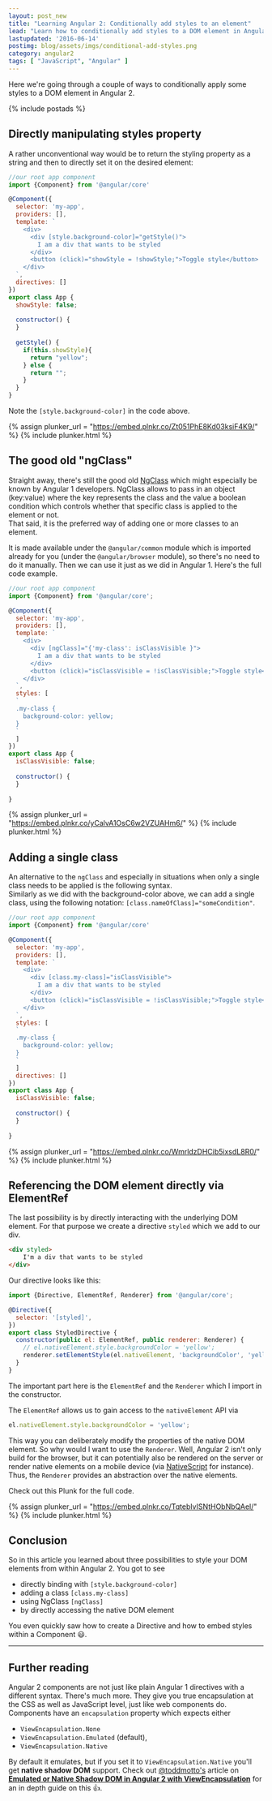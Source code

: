 ```yaml
---
layout: post_new
title: "Learning Angular 2: Conditionally add styles to an element"
lead: "Learn how to conditionally add styles to a DOM element in Angular 2"
lastupdated: '2016-06-14'
postimg: blog/assets/imgs/conditional-add-styles.png
category: angular2
tags: [ "JavaScript", "Angular" ]
---
```


<div class="article-intro">
	Here we're going through a couple of ways to conditionally apply some styles to a DOM element in Angular 2.
</div>

{% include postads %}

## Directly manipulating styles property

A rather unconventional way would be to return the styling property as a string and then to directly set it on the desired element:

```javascript
//our root app component
import {Component} from '@angular/core'

@Component({
  selector: 'my-app',
  providers: [],
  template: `
    <div>
      <div [style.background-color]="getStyle()">
        I am a div that wants to be styled
      </div>
      <button (click)="showStyle = !showStyle;">Toggle style</button>
    </div>
  `,
  directives: []
})
export class App {
  showStyle: false;
  
  constructor() {
  }
  
  getStyle() {
    if(this.showStyle){
      return "yellow";
    } else {
      return "";
    }
  }
}
```

Note the `[style.background-color]` in the code above.

{% assign plunker_url = "https://embed.plnkr.co/Zt051PhE8Kd03ksiF4K9/" %}
{% include plunker.html %}

## The good old "ngClass"

Straight away, there's still the good old [NgClass](https://angular.io/docs/ts/latest/api/common/NgClass-directive.html) which might especially be known by Angular 1 developers. NgClass allows to pass in an object (key:value) where the key represents the class and the value a boolean condition which controls whether that specific class is applied to the element or not.  
That said, it is the preferred way of adding one or more classes to an element. 

It is made available under the `@angular/common` module which is imported already for you (under the `@angular/browser` module), so there's no need to do it manually. Then we can use it just as we did in Angular 1. Here's the full code example.

```javascript
//our root app component
import {Component} from '@angular/core';

@Component({
  selector: 'my-app',
  providers: [],
  template: `
    <div>
      <div [ngClass]="{'my-class': isClassVisible }">
        I am a div that wants to be styled
      </div>
      <button (click)="isClassVisible = !isClassVisible;">Toggle style</button>
    </div>
  `,
  styles: [
  `
  .my-class {
    background-color: yellow;
  }
  `
  ]
})
export class App {
  isClassVisible: false;
  
  constructor() {
  }
  
}
```

{% assign plunker_url = "https://embed.plnkr.co/yCalvA1OsC6w2VZUAHm6/" %}
{% include plunker.html %}

## Adding a single class

An alternative to the `ngClass` and especially in situations when only a single class needs to be applied is the following syntax.  
Similarly as we did with the background-color above, we can add a single class, using the following notation: `[class.nameOfClass]="someCondition"`.

```javascript
//our root app component
import {Component} from '@angular/core'

@Component({
  selector: 'my-app',
  providers: [],
  template: `
    <div>
      <div [class.my-class]="isClassVisible">
        I am a div that wants to be styled
      </div>
      <button (click)="isClassVisible = !isClassVisible;">Toggle style</button>
    </div>
  `,
  styles: [
  `
  .my-class {
    background-color: yellow;
  }
  `
  ]
  directives: []
})
export class App {
  isClassVisible: false;
  
  constructor() {
  }
  
}
```

{% assign plunker_url = "https://embed.plnkr.co/WmrldzDHCib5ixsdL8R0/" %}
{% include plunker.html %}

## Referencing the DOM element directly via ElementRef

The last possibility is by directly interacting with the underlying DOM element. For that purpose we create a directive `styled` which we add to our div.

```html
<div styled>
    I'm a div that wants to be styled
</div>
```

Our directive looks like this:

```javascript
import {Directive, ElementRef, Renderer} from '@angular/core';

@Directive({
  selector: '[styled]',
})
export class StyledDirective {
  constructor(public el: ElementRef, public renderer: Renderer) {
    // el.nativeElement.style.backgroundColor = 'yellow';
    renderer.setElementStyle(el.nativeElement, 'backgroundColor', 'yellow');
  }
}
```

The important part here is the `ElementRef` and the `Renderer` which I import in the constructor.

The `ElementRef` allows us to gain access to the `nativeElement` API via

```javascript
el.nativeElement.style.backgroundColor = 'yellow';
```

This way you can deliberately modify the properties of the native DOM element. So why would I want to use the `Renderer`. Well, Angular 2 isn't only build for the browser, but it can potentially also be rendered on the server or render native elements on a mobile device (via [NativeScript](https://www.nativescript.org/) for instance). Thus, the `Renderer` provides an abstraction over the native elements.

Check out this Plunk for the full code.

{% assign plunker_url = "https://embed.plnkr.co/TqteblvISNtHObNbQAel/" %}
{% include plunker.html %}


## Conclusion

So in this article you learned about three possibilities to style your DOM elements from within Angular 2. You got to see

- directly binding with `[style.background-color]`
- adding a class `[class.my-class]`
- using NgClass `[ngClass]`
- by directly accessing the native DOM element

You even quickly saw how to create a Directive and how to embed styles within a Component :smiley:.

---

## Further reading

Angular 2 components are not just like plain Angular 1 directives with a different syntax. There's much more. They give you true encapsulation at the CSS as well as JavaScript level, just like web components do. Components have an `encapsulation` property which expects either

- `ViewEncapsulation.None`
- `ViewEncapsulation.Emulated` (default),
- `ViewEncapsulation.Native`

By default it emulates, but if you set it to `ViewEncapsulation.Native` you'll get **native shadow DOM** support. Check out [@toddmotto's](https://twitter.com/toddmotto) article on **[Emulated or Native Shadow DOM in Angular 2 with ViewEncapsulation](https://toddmotto.com/emulated-native-shadow-dom-angular-2-view-encapsulation)** for an in depth guide on this :thumbsup:.
